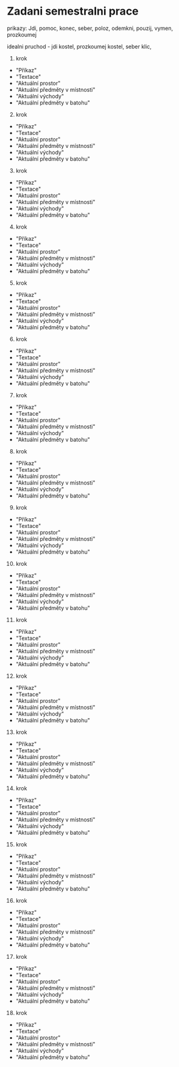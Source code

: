# Zadani semestralni prace

prikazy: Jdi, pomoc, konec, seber, poloz, odemkni, pouzij, vymen, prozkoumej 

idealni pruchod - jdi kostel, prozkoumej kostel, seber klic,

1. krok
- "Příkaz"
- "Textace"
- "Aktuální prostor"
- "Aktuální předměty v místnosti"
- "Aktuální východy"
- "Aktuální předměty v batohu"

2. krok
- "Příkaz"
- "Textace"
- "Aktuální prostor"
- "Aktuální předměty v místnosti"
-  "Aktuální východy"
- "Aktuální předměty v batohu"

3. krok
- "Příkaz"
- "Textace"
- "Aktuální prostor"
- "Aktuální předměty v místnosti"
-  "Aktuální východy"
- "Aktuální předměty v batohu"

4. krok
- "Příkaz"
- "Textace"
- "Aktuální prostor"
- "Aktuální předměty v místnosti"
-  "Aktuální východy"
- "Aktuální předměty v batohu"

5. krok
- "Příkaz"
- "Textace"
- "Aktuální prostor"
- "Aktuální předměty v místnosti"
-  "Aktuální východy"
- "Aktuální předměty v batohu"

6. krok
- "Příkaz"
- "Textace"
- "Aktuální prostor"
- "Aktuální předměty v místnosti"
-  "Aktuální východy"
- "Aktuální předměty v batohu"

7. krok
- "Příkaz"
- "Textace"
- "Aktuální prostor"
- "Aktuální předměty v místnosti"
-  "Aktuální východy"
- "Aktuální předměty v batohu"

8. krok
- "Příkaz"
- "Textace"
- "Aktuální prostor"
- "Aktuální předměty v místnosti"
-  "Aktuální východy"
- "Aktuální předměty v batohu"

9. krok
- "Příkaz"
- "Textace"
- "Aktuální prostor"
- "Aktuální předměty v místnosti"
-  "Aktuální východy"
- "Aktuální předměty v batohu"
10. krok
- "Příkaz"
- "Textace"
- "Aktuální prostor"
- "Aktuální předměty v místnosti"
-  "Aktuální východy"
- "Aktuální předměty v batohu"

11. krok
- "Příkaz"
- "Textace"
- "Aktuální prostor"
- "Aktuální předměty v místnosti"
-  "Aktuální východy"
- "Aktuální předměty v batohu"

12. krok
- "Příkaz"
- "Textace"
- "Aktuální prostor"
- "Aktuální předměty v místnosti"
-  "Aktuální východy"
- "Aktuální předměty v batohu"

13. krok
- "Příkaz"
- "Textace"
- "Aktuální prostor"
- "Aktuální předměty v místnosti"
-  "Aktuální východy"
- "Aktuální předměty v batohu"

14. krok
- "Příkaz"
- "Textace"
- "Aktuální prostor"
- "Aktuální předměty v místnosti"
-  "Aktuální východy"
- "Aktuální předměty v batohu"

15. krok
- "Příkaz"
- "Textace"
- "Aktuální prostor"
- "Aktuální předměty v místnosti"
-  "Aktuální východy"
- "Aktuální předměty v batohu"

16. krok
- "Příkaz"
- "Textace"
- "Aktuální prostor"
- "Aktuální předměty v místnosti"
-  "Aktuální východy"
- "Aktuální předměty v batohu"

17. krok
- "Příkaz"
- "Textace"
- "Aktuální prostor"
- "Aktuální předměty v místnosti"
-  "Aktuální východy"
- "Aktuální předměty v batohu"

18. krok
- "Příkaz"
- "Textace"
- "Aktuální prostor"
- "Aktuální předměty v místnosti"
-  "Aktuální východy"
- "Aktuální předměty v batohu"